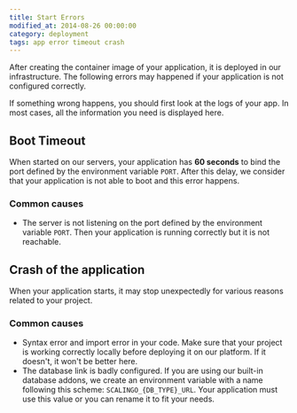 ```yaml
---
title: Start Errors
modified_at: 2014-08-26 00:00:00
category: deployment
tags: app error timeout crash
---
```


After creating the container image of your application, it is deployed
in our infrastructure. The following errors may happened if your application
is not configured correctly.

If something wrong happens, you should first look at the logs of your app. In
most cases, all the information you need is displayed here.

## Boot Timeout

When started on our servers, your application has **60 seconds** to bind the
port defined by the environment variable `PORT`. After this delay, we consider
that your application is not able to boot and this error happens.

### Common causes

* The server is not listening on the port defined by the environment variable
  `PORT`. Then your application is running correctly but it is not reachable.

## Crash of the application

When your application starts, it may stop unexpectedly for various reasons
related to your project.

### Common causes

* Syntax error and import error in your code. Make sure that your project is
  working correctly locally before deploying it on our platform. If it
  doesn't, it won't be better here.
* The database link is badly configured. If you are using our built-in database
  addons, we create an environment variable with a name following this scheme:
  `SCALINGO_{DB_TYPE}_URL`. Your application must use this value or you can
  rename it to fit your needs.
